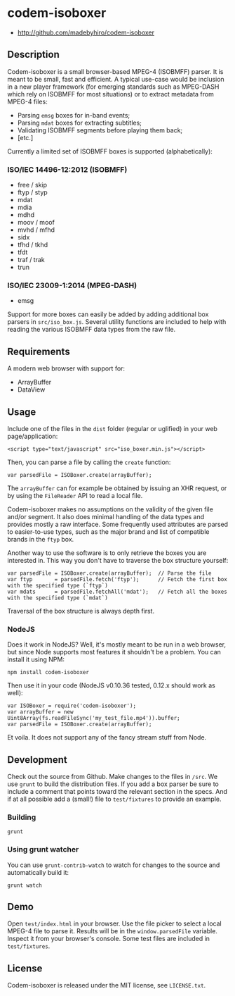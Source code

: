 # codem-isoboxer

* http://github.com/madebyhiro/codem-isoboxer

## Description

Codem-isoboxer is a small browser-based MPEG-4 (ISOBMFF) parser. It is meant to be small, fast and efficient. A typical use-case would be inclusion in a new player framework (for emerging standards such as MPEG-DASH which rely on ISOBMFF for most situations) or to extract metadata from MPEG-4 files:

* Parsing `emsg` boxes for in-band events;
* Parsing `mdat` boxes for extracting subtitles;
* Validating ISOBMFF segments before playing them back;
* [etc.]

Currently a limited set of ISOBMFF boxes is supported (alphabetically):

### ISO/IEC 14496-12:2012 (ISOBMFF)
* free / skip
* ftyp / styp
* mdat
* mdia
* mdhd
* moov / moof
* mvhd / mfhd
* sidx
* tfhd / tkhd
* tfdt
* traf / trak
* trun

### ISO/IEC 23009-1:2014 (MPEG-DASH)

* emsg

Support for more boxes can easily be added by adding additional box parsers in `src/iso_box.js`. Several utility functions are included to help with reading the various ISOBMFF data types from the raw file.

## Requirements

A modern web browser with support for:

* ArrayBuffer
* DataView

## Usage

Include one of the files in the `dist` folder (regular or uglified) in your web page/application:

    <script type="text/javascript" src="iso_boxer.min.js"></script>

Then, you can parse a file by calling the `create` function:

    var parsedFile = ISOBoxer.create(arrayBuffer);

The `arrayBuffer` can for example be obtained by issuing an XHR request, or by using the `FileReader` API to read a local file.

Codem-isoboxer makes no assumptions on the validity of the given file and/or segment. It also does minimal handling of the data
types and provides mostly a raw interface. Some frequently used attributes are parsed to easier-to-use types, such as the major
brand and list of compatible brands in the `ftyp` box.

Another way to use the software is to only retrieve the boxes you are interested in. This way you don't have to traverse the box
structure yourself:

    var parsedFile = ISOBoxer.create(arrayBuffer);  // Parse the file
    var ftyp       = parsedFile.fetch('ftyp');      // Fetch the first box with the specified type (`ftyp`)
    var mdats      = parsedFile.fetchAll('mdat');   // Fetch all the boxes with the specified type (`mdat`)

Traversal of the box structure is always depth first.

### NodeJS

Does it work in NodeJS? Well, it's mostly meant to be run in a web browser, but since Node supports most features it shouldn't be
a problem. You can install it using NPM:

    npm install codem-isoboxer

Then use it in your code (NodeJS v0.10.36 tested, 0.12.x should work as well):

    var ISOBoxer = require('codem-isoboxer');
    var arrayBuffer = new Uint8Array(fs.readFileSync('my_test_file.mp4')).buffer;
    var parsedFile = ISOBoxer.create(arrayBuffer);

Et voila. It does not support any of the fancy stream stuff from Node.

## Development

Check out the source from Github. Make changes to the files in `/src`. We use `grunt` to build the distribution files. If you add a box parser be sure to include a comment that points toward the relevant section in the specs. And if at all possible add a (small!) file to `test/fixtures` to provide an example.

### Building

    grunt

### Using grunt watcher

You can use `grunt-contrib-watch` to watch for changes to the source and automatically build it:

    grunt watch

## Demo

Open `test/index.html` in your browser. Use the file picker to select a local MPEG-4 file to parse it. Results will be in the `window.parsedFile` variable. Inspect it from your browser's console. Some test files are included in `test/fixtures`.

## License

Codem-isoboxer is released under the MIT license, see `LICENSE.txt`.
